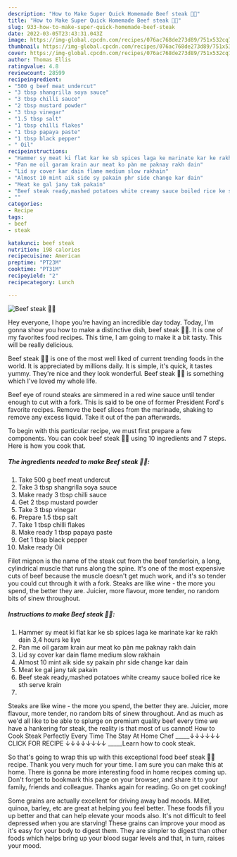 ```yaml
---
description: "How to Make Super Quick Homemade Beef steak 🥩😋"
title: "How to Make Super Quick Homemade Beef steak 🥩😋"
slug: 933-how-to-make-super-quick-homemade-beef-steak
date: 2022-03-05T23:43:31.043Z
image: https://img-global.cpcdn.com/recipes/076ac768de273d89/751x532cq70/beef-steak-🥩😋-recipe-main-photo.jpg
thumbnail: https://img-global.cpcdn.com/recipes/076ac768de273d89/751x532cq70/beef-steak-🥩😋-recipe-main-photo.jpg
cover: https://img-global.cpcdn.com/recipes/076ac768de273d89/751x532cq70/beef-steak-🥩😋-recipe-main-photo.jpg
author: Thomas Ellis
ratingvalue: 4.8
reviewcount: 28599
recipeingredient:
- "500 g beef meat undercut"
- "3 tbsp shangrilla soya sauce"
- "3 tbsp chilli sauce"
- "2 tbsp mustard powder"
- "3 tbsp vinegar"
- "1.5 tbsp salt"
- "1 tbsp chilli flakes"
- "1 tbsp papaya paste"
- "1 tbsp black pepper"
- " Oil"
recipeinstructions:
- "Hammer sy meat ki flat kar ke sb spices laga ke marinate kar ke rakh dain 3,4 hours ke liye"
- "Pan me oil garam krain aur meat ko pàn me paknay rakh dain"
- "Lid sy cover kar dain flame medium slow rakhain"
- "Almost 10 mint aik side sy pakain phr side change kar dain"
- "Meat ke gal jany tak pakain"
- "Beef steak ready,mashed potatoes white creamy sauce boiled rice ke sth serve krain"
- ""
categories:
- Recipe
tags:
- beef
- steak

katakunci: beef steak 
nutrition: 198 calories
recipecuisine: American
preptime: "PT23M"
cooktime: "PT31M"
recipeyield: "2"
recipecategory: Lunch

---
```



![Beef steak 🥩😋](https://img-global.cpcdn.com/recipes/076ac768de273d89/751x532cq70/beef-steak-🥩😋-recipe-main-photo.jpg)

Hey everyone, I hope you're having an incredible day today. Today, I'm gonna show you how to make a distinctive dish, beef steak 🥩😋. It is one of my favorites food recipes. This time, I am going to make it a bit tasty. This will be really delicious.

Beef steak 🥩😋 is one of the most well liked of current trending foods in the world. It is appreciated by millions daily. It is simple, it's quick, it tastes yummy. They're nice and they look wonderful. Beef steak 🥩😋 is something which I've loved my whole life.

Beef eye of round steaks are simmered in a red wine sauce until tender enough to cut with a fork. This is said to be one of former President Ford&#39;s favorite recipes. Remove the beef slices from the marinade, shaking to remove any excess liquid. Take it out of the pan afterwards.


To begin with this particular recipe, we must first prepare a few components. You can cook beef steak 🥩😋 using 10 ingredients and 7 steps. Here is how you cook that.

<!--inarticleads1-->

##### The ingredients needed to make Beef steak 🥩😋:

1. Take 500 g beef meat undercut
1. Take 3 tbsp shangrilla soya sauce
1. Make ready 3 tbsp chilli sauce
1. Get 2 tbsp mustard powder
1. Take 3 tbsp vinegar
1. Prepare 1.5 tbsp salt
1. Take 1 tbsp chilli flakes
1. Make ready 1 tbsp papaya paste
1. Get 1 tbsp black pepper
1. Make ready  Oil


Filet mignon is the name of the steak cut from the beef tenderloin, a long, cylindrical muscle that runs along the spine. It&#39;s one of the most expensive cuts of beef because the muscle doesn&#39;t get much work, and it&#39;s so tender you could cut through it with a fork. Steaks are like wine - the more you spend, the better they are. Juicier, more flavour, more tender, no random bits of sinew throughout. 

<!--inarticleads2-->

##### Instructions to make Beef steak 🥩😋:

1. Hammer sy meat ki flat kar ke sb spices laga ke marinate kar ke rakh dain 3,4 hours ke liye
1. Pan me oil garam krain aur meat ko pàn me paknay rakh dain
1. Lid sy cover kar dain flame medium slow rakhain
1. Almost 10 mint aik side sy pakain phr side change kar dain
1. Meat ke gal jany tak pakain
1. Beef steak ready,mashed potatoes white creamy sauce boiled rice ke sth serve krain
1. 


Steaks are like wine - the more you spend, the better they are. Juicier, more flavour, more tender, no random bits of sinew throughout. And as much as we&#39;d all like to be able to splurge on premium quality beef every time we have a hankering for steak, the reality is that most of us cannot! How to Cook Steak Perfectly Every Time The Stay At Home Chef _____­↓↓↓↓↓↓ CLICK FOR RECIPE ↓↓↓↓↓↓↓↓ _____Learn how to cook steak. 

So that's going to wrap this up with this exceptional food beef steak 🥩😋 recipe. Thank you very much for your time. I am sure you can make this at home. There is gonna be more interesting food in home recipes coming up. Don't forget to bookmark this page on your browser, and share it to your family, friends and colleague. Thanks again for reading. Go on get cooking!

Some grains are actually excellent for driving away bad moods. Millet, quinoa, barley, etc are great at helping you feel better. These foods fill you up better and that can help elevate your moods also. It's not difficult to feel depressed when you are starving! These grains can improve your mood as it's easy for your body to digest them. They are simpler to digest than other foods which helps bring up your blood sugar levels and that, in turn, raises your mood.
